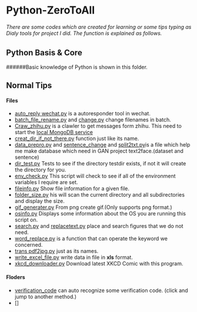 # Python-ZeroToAll
###### There are some codes which are created for learning or some tips typing as Dialy tools for project I did. The function is explained as follows.

## Python Basis & Core

######Basic knowledge of Python is shown in this folder.

## Normal Tips

#### Files
- [auto_reply wechat.py](https://github.com/JZDBB/Python-ZeroToAll/blob/master/normal-tips/auto_reply%20wechat.py) is a autoresponder tool in wechat.
- [batch_file_rename.py]() and [change.py]() change filenames in batch.
- [Craw_zhihu.py]() is a clawler to get messages form zhihu. This need to start the [local MongoDB service](https://blog.csdn.net/qq_38410428/article/details/81478361)
- [creat_dir_if_not_there.py]() function just like its name.
- [data_prepro.py]() and [sentence_change]() and [split2txt.py]()is a file which help me make database which need in GAN project text2face.(dataset and sentence)
- [dir_test.py]() Tests to see if the directory testdir exists, if not it will create the directory for you.
- [env_check.py]() This script will check to see if all of the environment variables I require are set.
- [fileinfo.py]() Show file information for a given file.
- [folder_size.py]() his will scan the current directory and all subdirectories and display the size.
- [gif_generater.py]() From png create gif.(Only supports png format.)
- [osinfo.py]() Displays some information about the OS you are running this script on.
- [search.py]() and [replacetext.py]() place and search figures that we do not need.
- [word_replace.py]() is a function that can operate the keyword we concerned.
- [trans pdf2jpg.py]() just as its names.
- [write_excel_file.py]() write data in file in **xls** format.
- [xkcd_downloader.py]() Download latest XKCD Comic with this program.

#### Floders

- [verification_code](https://github.com/nladuo/captcha-break) can auto recognize some verification code. (click and jump to another method.)
- []


